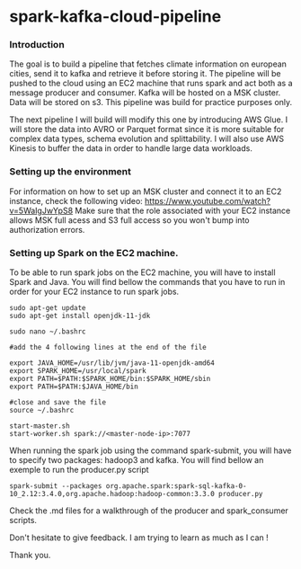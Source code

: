# spark-kafka-cloud-pipeline

### Introduction 
The goal is to build a pipeline that fetches climate information on european cities, send it to kafka and retrieve it before storing it. The pipeline will be pushed to the cloud using an EC2 machine that runs spark and act both as a message producer and consumer. Kafka will be hosted on a MSK cluster. Data will be stored on s3. This pipeline was build for practice purposes only.

The next pipeline I will build will modify this one by introducing AWS Glue. I will store the data into AVRO or Parquet format since it is more suitable for complex data types, schema evolution and splittability. I will also use AWS Kinesis to buffer the data in order to handle large data workloads.

### Setting up the environment
For information on how to set up an MSK cluster and connect it to an EC2 instance, check the following video: https://www.youtube.com/watch?v=5WaIgJwYpS8
Make sure that the role associated with your EC2 instance allows MSK full acess and S3 full access so you won't bump into authorization errors.

### Setting up Spark on the EC2 machine.
To be able to run spark jobs on the EC2 machine, you will have to install Spark and Java. You will find bellow the commands that you have to run in order for your EC2 instance to run spark jobs.

```
sudo apt-get update
sudo apt-get install openjdk-11-jdk

sudo nano ~/.bashrc

#add the 4 following lines at the end of the file

export JAVA_HOME=/usr/lib/jvm/java-11-openjdk-amd64
export SPARK_HOME=/usr/local/spark
export PATH=$PATH:$SPARK_HOME/bin:$SPARK_HOME/sbin
export PATH=$PATH:$JAVA_HOME/bin

#close and save the file 
source ~/.bashrc

start-master.sh 
start-worker.sh spark://<master-node-ip>:7077
```

When running the spark job using the command spark-submit, you will have to specify two packages: hadoop3 and kafka. You will find bellow an exemple to run the producer.py script

```
spark-submit --packages org.apache.spark:spark-sql-kafka-0-10_2.12:3.4.0,org.apache.hadoop:hadoop-common:3.3.0 producer.py
```

Check the .md files for a walkthrough of the producer and spark_consumer scripts.

Don't hesitate to give feedback. I am trying to learn as much as I can !

Thank you.


